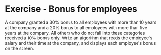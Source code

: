 # Exercise - Bonus for employees

A company granted a 30% bonus to all employees with more than 10 years at the company and a 20% bonus to all employees with more than five years at the company. All others who do not fall into these categories received a 10% bonus only. Write an algorithm that reads the employee's salary and their time at the company, and displays each employee's bonus on the screen.
